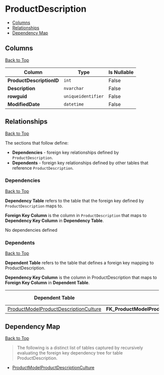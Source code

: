 # ProductDescription

* [Columns](#columns)
* [Relationships](#relationships)
* [Dependency Map](#dependency-map)

## Columns
[Back to Top](#productdescription)

Column | Type | Is Nullable
-------|------|------------
**ProductDescriptionID** | `int` | False
**Description** | `nvarchar` | False
**rowguid** | `uniqueidentifier` | False
**ModifiedDate** | `datetime` | False

## Relationships
[Back to Top](#productdescription)


The sections that follow define:
* **Dependencies** - foreign key relationships defined by `ProductDescription`.
* **Dependents** - foreign key relationships defined by other tables that reference `ProductDescription`.

### Dependencies
[Back to Top](#productdescription)

**Dependency Table** refers to the table that the foreign key defined by `ProductDescription` maps to.

**Foreign Key Column** is the column in `ProductDescription` that maps to **Dependency Key Column** in **Dependency Table**.

No dependencies defined

### Dependents
[Back to Top](#productdescription)

**Dependent Table** refers to the table that defines a foreign key mapping to ProductDescription.

**Dependency Key Column** is the column in ProductDescription that maps to **Foreign Key Column** in **Dependent Table**.

Dependent Table | Foreign Key Name | Foreign Key Column | Dependency Key Column
----------------|------------------|--------------------|----------------------
[ProductModelProductDescriptionCulture](./ProductModelProductDescriptionCulture.md) | **FK_ProductModelProductDescriptionCulture_ProductDescription_ProductDescriptionID** | `ProductDescriptionID` | `ProductDescriptionID`

## Dependency Map
[Back to Top](#productdescription)

> The following is a distinct list of tables captured by recursively evaluating the foreign key dependency tree for table ProductDescription.

* [ProductModelProductDescriptionCulture](./ProductModelProductDescriptionCulture.md)
